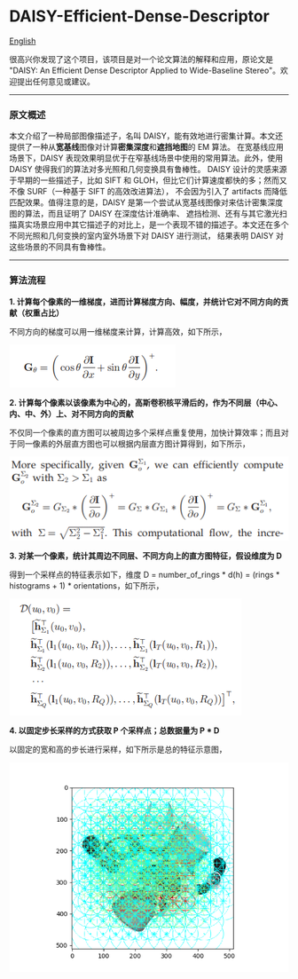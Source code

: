 # DAISY-Efficient-Dense-Descriptor

[English](https://github.com/KangCai/DAISY-Efficient-Dense-Descriptor/blob/master/README.md)

很高兴你发现了这个项目，该项目是对一个论文算法的解释和应用，原论文是 "DAISY: An Efficient Dense Descriptor Applied
to Wide-Baseline Stereo"。欢迎提出任何意见或建议。

---

### 原文概述

本文介绍了一种局部图像描述子，名叫 DAISY，能有效地进行密集计算。本文还提供了一种从**宽基线**图像对计算**密集深度**和**遮挡地图**的 EM 算法。
在宽基线应用场景下，DAISY 表现效果明显优于在窄基线场景中使用的常用算法。此外，使用 DAISY 使得我们的算法对多光照和几何变换具有鲁棒性。
DAISY 设计的灵感来源于早期的一些描述子，比如 SIFT 和 GLOH，但比它们计算速度都快的多；然而又不像 SURF（一种基于 SIFT 的高效改进算法），
不会因为引入了 artifacts 而降低匹配效果。值得注意的是，DAISY 是第一个尝试从宽基线图像对来估计密集深度图的算法，而且证明了 DAISY 在深度估计准确率、
遮挡检测、还有与其它激光扫描真实场景应用中其它描述子的对比上，是一个表现不错的描述子。本文还在多个不同光照和几何变换的室内室外场景下对 DAISY 进行测试，
结果表明 DAISY 对这些场景的不同具有鲁棒性。

---

### 算法流程

**1. 计算每个像素的一维梯度，进而计算梯度方向、幅度，并统计它对不同方向的贡献（权重占比）**

不同方向的梯度可以用一维梯度来计算，计算高效，如下所示，

<img src="https://raw.githubusercontent.com/KangCai/DAISY-Efficient-Dense-Descriptor/master/images/doc/1.png"/>

**2. 计算每个像素以该像素为中心的，高斯卷积核平滑后的，作为不同层（中心、内、中、外）上、对不同方向的贡献**

不仅同一个像素的直方图可以被周边多个采样点重复使用，加快计算效率；而且对于同一像素的外层直方图也可以根据内层直方图计算得到，如下所示，

<img src="https://raw.githubusercontent.com/KangCai/DAISY-Efficient-Dense-Descriptor/master/images/doc/2.png"/>

**3. 对某一个像素，统计其周边不同层、不同方向上的直方图特征，假设维度为 D**

得到一个采样点的特征表示如下，维度 D = number_of_rings * d(h) = (rings * histograms + 1) * orientations，如下所示，

<img src="https://raw.githubusercontent.com/KangCai/DAISY-Efficient-Dense-Descriptor/master/images/doc/3.png"/>

**4. 以固定步长采样的方式获取 P 个采样点；总数据量为 P * D**

以固定的宽和高的步长进行采样，如下所示是总的特征示意图，

<img src="https://raw.githubusercontent.com/KangCai/DAISY-Efficient-Dense-Descriptor/master/images/doc/4.png"/>





